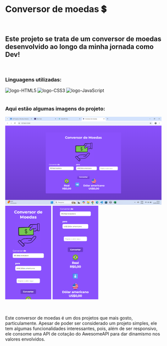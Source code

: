 <h1>Conversor de moedas 💲</h1>
<br>
<h2>Este projeto se trata de um conversor de moedas desenvolvido ao longo da minha jornada como Dev!</h2>
<br>
<h3>Linguagens utilizadas:</h3>
<div>
<img src= "https://img.shields.io/badge/HTML5-E34F26?style=for-the-badge&logo=html5&logoColor=white" alt= "logo-HTML5">
<img src= "https://img.shields.io/badge/CSS3-1572B6?style=for-the-badge&logo=css3&logoColor=white" alt= "logo-CSS3">
<img src= "https://img.shields.io/badge/JavaScript-F7DF1E?style=for-the-badge&logo=javascript&logoColor=black" alt= "logo-JavaScript">
</div>
<br>
<h3>Aqui estão algumas imagens do projeto:</h3>
<img src= "https://github.com/NicollasAlmeida14/conversor-de-moedas/blob/master/assets/conversor-de-moedas-desktop.png?raw=true" width= "500px"  alt= "imagem-projeto-desktop">
<div>
<img src= "https://github.com/NicollasAlmeida14/conversor-de-moedas/blob/master/assets/conversor-de-moedas-mobile1.png?raw=true" height= "300px" alt= "imagem-projeto-responsivo">
<img src= "https://github.com/NicollasAlmeida14/conversor-de-moedas/blob/master/assets/conversor-de-moedas-mobile2.png?raw=true" height= "300px" alt= "imagem-projeto-responsivo">
</div>
<br>
<br>
<p>Este conversor de moedas é um dos projetos que mais gosto, particulamente. Apesar de poder ser considerado um projeto simples, ele tem algumas funcionalidades interessantes, pois, além de ser responsivo, ele consome uma API de cotação do AwesomeAPI para dar dinamismo nos valores envolvidos.</p>
